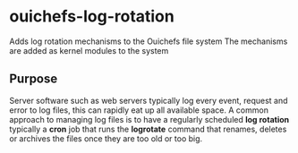 # ouichefs-log-rotation
Adds log rotation mechanisms to the Ouichefs file system
The mechanisms are added as kernel modules to the system

## Purpose
Server software such as web servers typically log every event, request and error to log files, this can rapidly eat up all available space. A common approach to managing log files is to have a regularly scheduled **log rotation** typically a **cron** job that runs the **logrotate** command that renames, deletes or archives the files once they are too old or too big.
